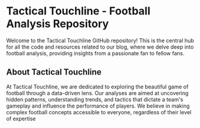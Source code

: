 # Tactical Touchline - Football Analysis Repository

Welcome to the Tactical Touchline GitHub repository! This is the central hub for all the code and resources related to our blog, where we delve deep into football analysis, providing insights from a passionate fan to fellow fans.

## About Tactical Touchline
At Tactical Touchline, we are dedicated to exploring the beautiful game of football through a data-driven lens. Our analyses are aimed at uncovering hidden patterns, understanding trends, and tactics that dictate a team's gameplay and influence the performance of players. We believe in making complex football concepts accessible to everyone, regardless of their level of expertise
